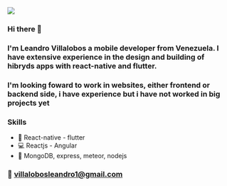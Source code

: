 ![](https://media.giphy.com/media/NHvv0Bo3oGq1eTBDd1/giphy.gif)

### Hi there 👋

### I'm Leandro Villalobos a mobile developer from Venezuela. I have extensive experience in the design and building of hibryds apps with react-native and flutter.


### I'm looking foward to work in websites, either frontend or backend side, i have experience but i have not worked in big projects yet

### Skills

- :iphone: React-native - flutter
- :computer: Reactjs - Angular
- :briefcase: MongoDB, express, meteor, nodejs

### :email: villalobosleandro1@gmail.com

<!--
**villalobosleandro/villalobosleandro** is a ✨ _special_ ✨ repository because its `README.md` (this file) appears on your GitHub profile.

Here are some ideas to get you started:

- 🔭 I’m currently working on ...
- 🌱 I’m currently learning ...
- 👯 I’m looking to collaborate on ...
- 🤔 I’m looking for help with ...
- 💬 Ask me about ...
- 📫 How to reach me: ...
- 😄 Pronouns: ...
- ⚡ Fun fact: ...
-->
